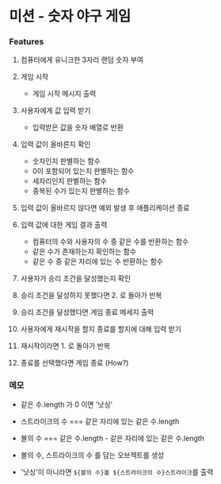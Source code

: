 # 미션 - 숫자 야구 게임

### Features

1. 컴퓨터에게 유니크한 3자리 랜덤 숫자 부여

2. 게임 시작

   - 게임 시작 메시지 출력

3. 사용자에게 값 입력 받기

   - 입력받은 값을 숫자 배열로 반환

4. 입력 값이 올바른지 확인

   - 숫자인지 판별하는 함수
   - 0이 포함되어 있는지 판별하는 함수
   - 세자리인지 판별하는 함수
   - 중복된 수가 있는지 판별하는 함수

5. 입력 값이 올바르지 않다면 예외 발생 후 애플리케이션 종료

6. 입력 값에 대한 게임 결과 출력

   - 컴퓨터의 수와 사용자의 수 중 같은 수를 반환하는 함수
   - 같은 수가 존재하는지 확인하는 함수
   - 같은 수 중 같은 자리에 있는 수 반환하는 함수

7. 사용자가 승리 조건을 달성했는지 확인

8. 승리 조건을 달성하지 못했다면 2. 로 돌아가 반복

9. 승리 조건을 달성했다면 게임 종료 메세지 출력

10. 사용자에게 재시작을 할지 종료를 할지에 대해 입력 받기

11. 재시작이라면 1. 로 돌아가 반복

12. 종료를 선택했다면 게임 종료 (How?)

### 메모

- 같은 수.length 가 0 이면 '낫싱'
- 스트라이크의 수 === 같은 자리에 있는 같은 수.length
- 볼의 수 === 같은 수.length - 같은 자리에 있는 같은 수.length

- 볼의 수, 스트라이크의 수 를 담는 오브젝트를 생성
- '낫싱'이 아니라면 `${볼의 수}볼 ${스트라이크의 수}스트라이크`를 출력
